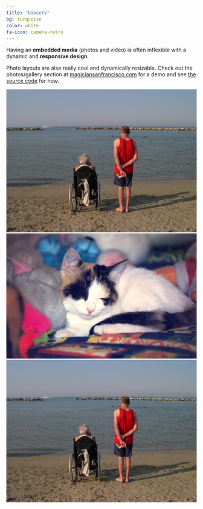 ```yaml
---
title: "bioserv"
bg: turquoise
color: white
fa-icon: camera-retro
---
```


Having an **embedded media** (photos and video) is often inflexible with a dynamic and **responsive design**.

Photo layouts are also really cool and dynamically resizable. Check out the photos/gallery section at [magiciansanfrancisco.com](http://magiciansanfrancisco.com) for a demo and see [the source code](https://github.com/strongrobert/MagicianSanFrancisco) for how.

<div>
<img class="row large column"  src="img/gallery/orizzonte.jpg" alt="R2-D2 & C3-PO" title="verso il futuro" />
<img class="row large column"  src="img/gallery/cleo.jpg" alt="cleo" title="cleo" />
<img class="row full column"  src="img/gallery/orizzonte.jpg" alt="R2-D2 & C3-PO" title="verso il futuro" />
</div>